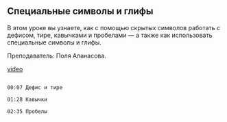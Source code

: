 ## Специальные символы и глифы

В этом уроке вы узнаете, как с помощью скрытых символов работать с дефисом, тире, кавычками и пробелами — а также как использовать специальные символы и глифы.

Преподаватель: Поля Апанасова. 

[video](https://player.softculture.cc/embed/PRT/PRT_54.18.09_L3-3_Characters_and_Glyphs)

```chapters

00:07 Дефис и тире

01:28 Кавычки

02:35 Пробелы

```